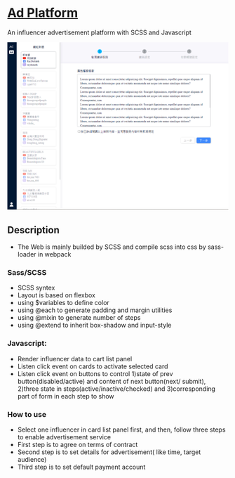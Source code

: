 # [Ad Platform](https://jssffl.github.io/ad-platform/)
An influencer advertisement platform with SCSS and Javascript

![image](https://github.com/jssffl/ad-platform/blob/main/ad-platform-page.png)

## Description
- The Web is mainly builded by SCSS and compile scss into css by sass-loader in webpack  

### Sass/SCSS
- SCSS syntex
- Layout is based on flexbox
- using $variables to define color 
- using @each to generate padding and margin utilities 
- using @mixin to generate number of steps
- using @extend to inherit box-shadow and input-style

### Javascript: 
- Render influencer data to cart list panel
- Listen click event on cards to activate selected card
- Listen click event on buttons to control 1)state of prev button(disabled/active) and content of next button(next/ submit), 2)three state in steps(active/inactive/checked) and 3)corresponding part of form in each step to show

### How to use
- Select one influencer in card list panel first, and then, follow three steps to enable advertisement service
- First step is to agree on terms of contract
- Second step is to set details for advertisement( like time, target audience)
- Third step is to set default payment account
